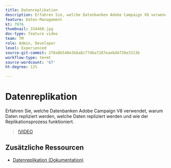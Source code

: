 ```yaml
---
title: Datenreplikation
description: Erfahren Sie, welche Datenbanken Adobe Campaign V8 verwendet, warum Daten repliziert werden, welche Daten repliziert werden und wie der Replikationsprozess funktioniert.
feature: Daten-Management
kt: 7976
thumbnail: 334460.jpg
doc-type: feature video
team: TM
role: Admin, Developer
level: Experienced
source-git-commit: 2f8a0b548e3b6a8c77d6a7287eaebd4739e3313b
workflow-type: tm+mt
source-wordcount: '67'
ht-degree: 11%

---
```


# Datenreplikation

Erfahren Sie, welche Datenbanken Adobe Campaign V8 verwendet, warum Daten repliziert werden, welche Daten repliziert werden und wie der Replikationsprozess funktioniert.

>[!VIDEO](https://video.tv.adobe.com/v/334460?quality=12)

## Zusätzliche Ressourcen

* [Datenreplikation (Dokumentation)](https://experienceleague.adobe.com/docs/campaign/campaign-v8/config/replication.html?lang=en#data-replication)
